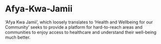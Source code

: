 # Afya-Kwa-Jamii
‘Afya Kwa Jamii’, which loosely translates to ‘Health and Wellbeing for our Community’ seeks to provide a platform for hard-to-reach areas and communities to enjoy access to healthcare and understand their well-being much better. 
